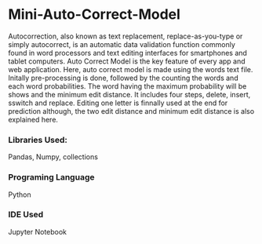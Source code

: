 # Mini-Auto-Correct-Model

Autocorrection, also known as text replacement, replace-as-you-type or simply autocorrect, is an automatic data validation function commonly found in word processors and text editing interfaces for smartphones and tablet computers.
Auto Correct Model is the key feature of every app and web application. Here, auto correct model is made using the words text file. 
Initally pre-processing is done, followed by the counting the words and each word probabilities. The word having the maximum probability will be shows and the minimum edit distance. It includes four steps, delete, insert, sswitch and replace. 
Editing one letter is finnally used at the end for prediction although, the two edit distance and minimum edit distance is also explained here. 

### Libraries Used:
Pandas, Numpy, collections

### Programing Language
Python

### IDE Used
Jupyter Notebook
